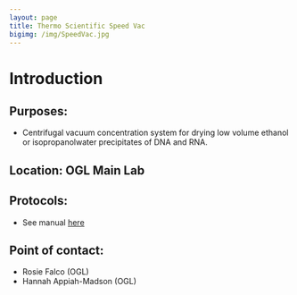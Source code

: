 ```yaml
---
layout: page
title: Thermo Scientific Speed Vac
bigimg: /img/SpeedVac.jpg
---
```

# Introduction

## Purposes:
- Centrifugal vacuum concentration system for drying low volume ethanol or isopropanolwater precipitates of DNA and RNA.

## Location: OGL Main Lab

## Protocols: 
- See manual [here](https://www.marshallscientific.com/v/vspfiles/files/manuals/DNA120.pdf)

## Point of contact: 
- Rosie Falco (OGL)
- Hannah Appiah-Madson (OGL)

